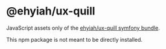 # @ehyiah/ux-quill

JavaScript assets only of the [ehyiah/ux-quill symfony bundle](https://github.com/Ehyiah/ux-quill).

This npm package is not meant to be directly installed.

